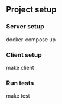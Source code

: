 ## Project setup

### Server setup
docker-compose up

### Client setup
make client

### Run tests
make test